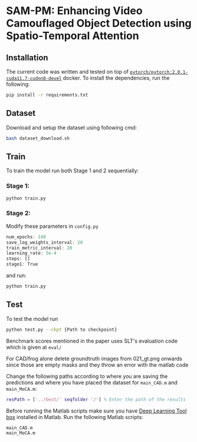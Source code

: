 # SAM-PM: Enhancing Video Camouflaged Object Detection using Spatio-Temporal Attention


## Installation

The current code was written and tested on top of [```pytorch/pytorch:2.0.1-cuda11.7-cudnn8-devel```]([https://hub.docker.com/layers/pytorch/pytorch/2.1.2-cuda12.1-cudnn8-runtime/images/sha256:3387e598cb94fc248d82e712a65b10931a990cea3a2e76362ca30d135f565de4](https://hub.docker.com/layers/pytorch/pytorch/2.0.1-cuda11.7-cudnn8-devel/images/sha256-4f66166dd757752a6a6a9284686b4078e92337cd9d12d2e14d2d46274dfa9048)) docker. To install the dependencies, run the following:
```sh
pip install -r requirements.txt
```

## Dataset
Download and setup the dataset using following cmd:
```sh
bash dataset_download.sh
```


## Train

To train the model run both Stage 1 and 2 sequentially:
### Stage 1:
```sh
python train.py
```
### Stage 2:
Modify these parameters in ```config.py```

```js
num_epochs: 140
save_log_weights_interval: 20
train_metric_interval: 20
learning_rate: 5e-4
steps: []
stage1: True
```

and run:
```sh
python train.py
```

## Test

To test the model run

```sh
python test.py --ckpt {Path to checkpoint}
```
Benchmark scores mentioned in the paper uses SLT's evaluation code which is given at ```eval/```


For CAD/frog alone delete groundtruth images from 021_gt.png onwards since those are empty masks and they throw an error with the matlab code



Change the following paths according to where you are saving the predictions and where you have placed the dataset for ```main_CAD.m``` and ```main_MoCA.m```:
```Matlab
resPath = ['../best/' seqfolder '/'] % Enter the path of the results
```
Before running the Matlab scripts make sure you have [Deep Learning Tool box](https://www.mathworks.com/products/deep-learning.html) installed in Matlab. 
Run the following Matlab scripts:
 ```
main_CAD.m
main_MoCA.m
```
